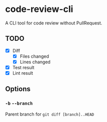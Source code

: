 # code-review-cli

A CLI tool for code review without PullRequest.

## TODO

- [x] Diff
  - [x] Files changed
  - [x] Lines changed
- [x] Test result
- [x] Lint result

## Options

### `-b` `--branch`

Parent branch for `git diff [branch]..HEAD`
